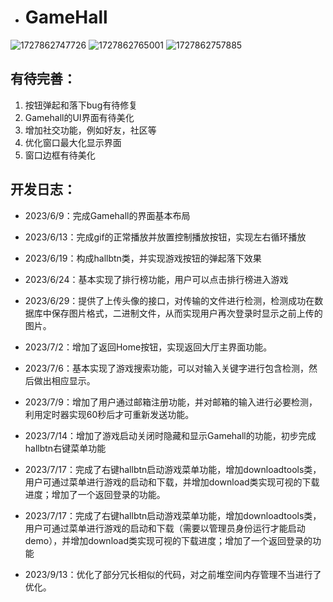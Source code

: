 - # GameHall
![1727862747726](https://github.com/user-attachments/assets/d67514f9-ddf1-4ec1-adfa-6433abafedeb)
![1727862765001](https://github.com/user-attachments/assets/21819a9c-9e30-4540-824d-653b88783cb0)
![1727862757885](https://github.com/user-attachments/assets/5d6c1983-93a5-4d98-8a69-eb377b74627f)

  ## 有待完善：

  1. 按钮弹起和落下bug有待修复
  2. Gamehall的UI界面有待美化
  3. 增加社交功能，例如好友，社区等
  4. 优化窗口最大化显示界面
  5. 窗口边框有待美化

  ## 开发日志：

  - 2023/6/9：完成Gamehall的界面基本布局
  - 2023/6/13：完成gif的正常播放并放置控制播放按钮，实现左右循环播放
  - 2023/6/19：构成hallbtn类，并实现游戏按钮的弹起落下效果

  - 2023/6/24：基本实现了排行榜功能，用户可以点击排行榜进入游戏

  - 2023/6/29：提供了上传头像的接口，对传输的文件进行检测，检测成功在数据库中保存图片格式，二进制文件，从而实现用户再次登录时显示之前上传的图片。

  - 2023/7/2：增加了返回Home按钮，实现返回大厅主界面功能。

  - 2023/7/6：基本实现了游戏搜索功能，可以对输入关键字进行包含检测，然后做出相应显示。

  - 2023/7/9：增加了用户通过邮箱注册功能，并对邮箱的输入进行必要检测，利用定时器实现60秒后才可重新发送功能。

  - 2023/7/14：增加了游戏启动关闭时隐藏和显示Gamehall的功能，初步完成hallbtn右键菜单功能
  
  - 2023/7/17：完成了右键hallbtn启动游戏菜单功能，增加downloadtools类，用户可通过菜单进行游戏的启动和下载，并增加download类实现可视的下载进度；增加了一个返回登录的功能。
  
  - 2023/7/17：完成了右键hallbtn启动游戏菜单功能，增加downloadtools类，用户可通过菜单进行游戏的启动和下载（需要以管理员身份运行才能启动demo），并增加download类实现可视的下载进度；增加了一个返回登录的功能
  
  - 2023/9/13：优化了部分冗长相似的代码，对之前堆空间内存管理不当进行了优化。

